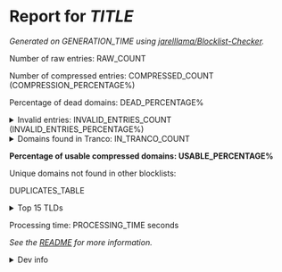 # Report for *TITLE*

<URL>

*Generated on GENERATION_TIME using [jarelllama/Blocklist-Checker](https://github.com/jarelllama/Blocklist-Checker).*

Number of raw entries: RAW_COUNT

Number of compressed entries: COMPRESSED_COUNT (COMPRESSION_PERCENTAGE%)

Percentage of dead domains: DEAD_PERCENTAGE%

<details>
<summary>Invalid entries: INVALID_ENTRIES_COUNT (INVALID_ENTRIES_PERCENTAGE%)</summary>

``` text
INVALID_ENTRIES
```

</details>

<details>
<summary>Domains found in Tranco: IN_TRANCO_COUNT</summary>

``` text
IN_TRANCO
```

</details>

**Percentage of usable compressed domains: USABLE_PERCENTAGE%**

Unique domains not found in other blocklists:

DUPLICATES_TABLE

<details>
<summary>Top 15 TLDs</summary>

``` text
TLDS
```

</details>

Processing time: PROCESSING_TIME seconds

*See the [README](https://github.com/jarelllama/Blocklist-Checker) for more information.*

<details>
<summary>Dev info</summary>

Dead domains found in Hagezi's dead domains file: DEAD_CACHE_COUNT

</details>
